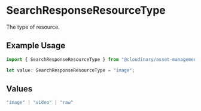# SearchResponseResourceType

The type of resource.

## Example Usage

```typescript
import { SearchResponseResourceType } from "@cloudinary/asset-management/models/components";

let value: SearchResponseResourceType = "image";
```

## Values

```typescript
"image" | "video" | "raw"
```